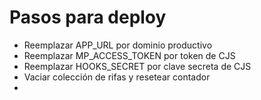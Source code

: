 # Pasos para deploy
- Reemplazar APP_URL por dominio productivo
- Reemplazar MP_ACCESS_TOKEN por token de CJS
- Reemplazar HOOKS_SECRET por clave secreta de CJS
- Vaciar colección de rifas y resetear contador
- 
